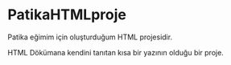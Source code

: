 # PatikaHTMLproje
Patika eğimim için oluşturduğum HTML projesidir.

HTML Dökümana kendini tanıtan kısa bir yazının olduğu bir proje.
